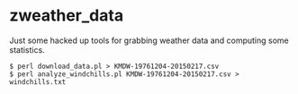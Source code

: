 # zweather_data
Just some hacked up tools for grabbing weather data and computing some statistics.

    $ perl download_data.pl > KMDW-19761204-20150217.csv
    $ perl analyze_windchills.pl KMDW-19761204-20150217.csv > windchills.txt
